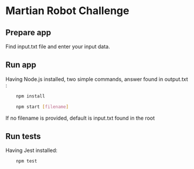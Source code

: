 # Martian Robot Challenge

## Prepare app

Find input.txt file and enter your input data.

## Run app

Having Node.js installed, two simple commands, answer found in output.txt :

```bash
    npm install
```
```bash
    npm start [filename]
```

If no filename is provided, default is input.txt found in the root

## Run tests

Having Jest installed:

```bash
    npm test
```
